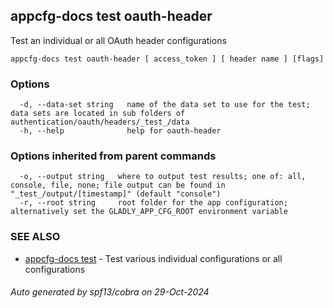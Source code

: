 ## appcfg-docs test oauth-header

Test an individual or all OAuth header configurations

```
appcfg-docs test oauth-header [ access_token ] [ header name ] [flags]
```

### Options

```
  -d, --data-set string   name of the data set to use for the test; data sets are located in sub folders of authentication/oauth/headers/_test_/data
  -h, --help              help for oauth-header
```

### Options inherited from parent commands

```
  -o, --output string   where to output test results; one of: all, console, file, none; file output can be found in "_test_/output/[timestamp]" (default "console")
  -r, --root string     root folder for the app configuration; alternatively set the GLADLY_APP_CFG_ROOT environment variable
```

### SEE ALSO

* [appcfg-docs test](appcfg-docs_test.md)	 - Test various individual configurations or all configurations

###### Auto generated by spf13/cobra on 29-Oct-2024
